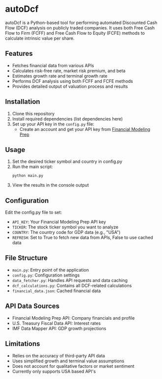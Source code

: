 # autoDcf
autoDcf is a Python-based tool for performing automated Discounted Cash Flow (DCF) analysis on publicly traded companies. It uses both Free Cash Flow to Firm (FCFF) and Free Cash Flow to Equity (FCFE) methods to calculate intrinsic value per share.

## Features
- Fetches financial data from various APIs
- Calculates risk-free rate, market risk premium, and beta
- Estimates growth rate and terminal growth rate
- Performs DCF analysis using both FCFF and FCFE methods
- Provides detailed output of valuation process and results

## Installation
1. Clone this repository
2. Install required dependencies (list dependencies here)
3. Set up your API key in the `config.py` file:
   - Create an account and get your API key from [Financial Modeling Prep](https://site.financialmodelingprep.com/developer/docs/dashboard)

## Usage
1. Set the desired ticker symbol and country in config.py
2. Run the main script:
   ```bash
   python main.py
   ```
3. View the results in the console output

## Configuration
Edit the config.py file to set:
- `API_KEY`: Your Financial Modeling Prep API key
- `TICKER`: The stock ticker symbol you want to analyze
- `COUNTRY`: The country code for GDP data (e.g., "USA")
- `REFRESH`: Set to True to fetch new data from APIs, False to use cached data

## File Structure
- `main.py`: Entry point of the application
- `config.py`: Configuration settings
- `data_fetcher.py`: Handles API requests and data caching
- `dcf_calculations.py`: Contains all DCF-related calculations
- `financial_data.json`: Cached financial data

## API Data Sources
- Financial Modeling Prep API: Company financials and profile
- U.S. Treasury Fiscal Data API: Interest rates
- IMF Data Mapper API: GDP growth projections

## Limitations
- Relies on the accuracy of third-party API data
- Uses simplified growth and terminal value assumptions
- Does not account for qualitative factors or market sentiment
- Currently only supports USA based API's 
